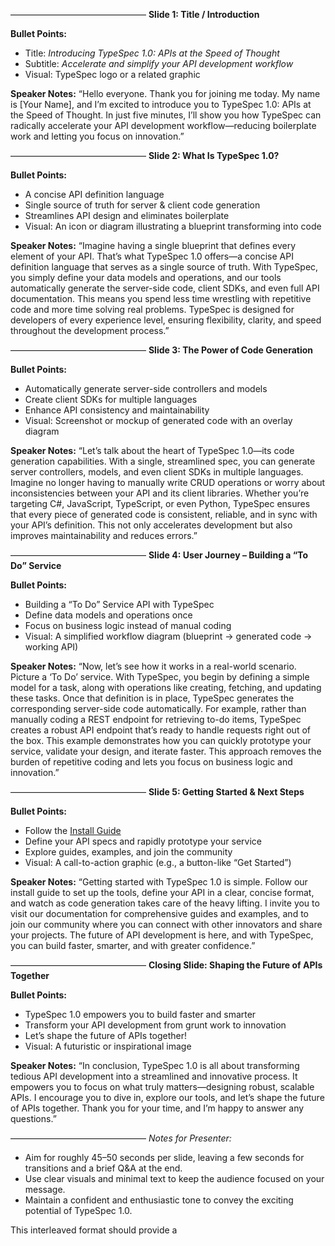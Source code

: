
–––––––––––––––––––––––––––––––
**Slide 1: Title / Introduction**

**Bullet Points:**
- Title: *Introducing TypeSpec 1.0: APIs at the Speed of Thought*
- Subtitle: *Accelerate and simplify your API development workflow*
- Visual: TypeSpec logo or a related graphic

**Speaker Notes:**
“Hello everyone. Thank you for joining me today. My name is [Your Name], and I’m excited to introduce you to TypeSpec 1.0: APIs at the Speed of Thought. In just five minutes, I’ll show you how TypeSpec can radically accelerate your API development workflow—reducing boilerplate work and letting you focus on innovation.”

–––––––––––––––––––––––––––––––
**Slide 2: What Is TypeSpec 1.0?**

**Bullet Points:**
- A concise API definition language
- Single source of truth for server & client code generation
- Streamlines API design and eliminates boilerplate
- Visual: An icon or diagram illustrating a blueprint transforming into code

**Speaker Notes:**
“Imagine having a single blueprint that defines every element of your API. That’s what TypeSpec 1.0 offers—a concise API definition language that serves as a single source of truth. With TypeSpec, you simply define your data models and operations, and our tools automatically generate the server-side code, client SDKs, and even full API documentation. This means you spend less time wrestling with repetitive code and more time solving real problems. TypeSpec is designed for developers of every experience level, ensuring flexibility, clarity, and speed throughout the development process.”

–––––––––––––––––––––––––––––––
**Slide 3: The Power of Code Generation**

**Bullet Points:**
- Automatically generate server-side controllers and models
- Create client SDKs for multiple languages
- Enhance API consistency and maintainability
- Visual: Screenshot or mockup of generated code with an overlay diagram

**Speaker Notes:**
“Let’s talk about the heart of TypeSpec 1.0—its code generation capabilities. With a single, streamlined spec, you can generate server controllers, models, and even client SDKs in multiple languages. Imagine no longer having to manually write CRUD operations or worry about inconsistencies between your API and its client libraries. Whether you’re targeting C#, JavaScript, TypeScript, or even Python, TypeSpec ensures that every piece of generated code is consistent, reliable, and in sync with your API’s definition. This not only accelerates development but also improves maintainability and reduces errors.”

–––––––––––––––––––––––––––––––
**Slide 4: User Journey – Building a “To Do” Service**

**Bullet Points:**
- Building a “To Do” Service API with TypeSpec
- Define data models and operations once
- Focus on business logic instead of manual coding
- Visual: A simplified workflow diagram (blueprint → generated code → working API)

**Speaker Notes:**
“Now, let’s see how it works in a real-world scenario. Picture a ‘To Do’ service. With TypeSpec, you begin by defining a simple model for a task, along with operations like creating, fetching, and updating these tasks. Once that definition is in place, TypeSpec generates the corresponding server-side code automatically. For example, rather than manually coding a REST endpoint for retrieving to-do items, TypeSpec creates a robust API endpoint that’s ready to handle requests right out of the box. This example demonstrates how you can quickly prototype your service, validate your design, and iterate faster. This approach removes the burden of repetitive coding and lets you focus on business logic and innovation.”

–––––––––––––––––––––––––––––––
**Slide 5: Getting Started & Next Steps**

**Bullet Points:**
- Follow the [Install Guide](https://typespec.io/docs/)
- Define your API specs and rapidly prototype your service
- Explore guides, examples, and join the community
- Visual: A call-to-action graphic (e.g., a button-like “Get Started”)

**Speaker Notes:**
“Getting started with TypeSpec 1.0 is simple. Follow our install guide to set up the tools, define your API in a clear, concise format, and watch as code generation takes care of the heavy lifting. I invite you to visit our documentation for comprehensive guides and examples, and to join our community where you can connect with other innovators and share your projects. The future of API development is here, and with TypeSpec, you can build faster, smarter, and with greater confidence.”

–––––––––––––––––––––––––––––––
**Closing Slide: Shaping the Future of APIs Together**

**Bullet Points:**
- TypeSpec 1.0 empowers you to build faster and smarter
- Transform your API development from grunt work to innovation
- Let’s shape the future of APIs together!
- Visual: A futuristic or inspirational image

**Speaker Notes:**
“In conclusion, TypeSpec 1.0 is all about transforming tedious API development into a streamlined and innovative process. It empowers you to focus on what truly matters—designing robust, scalable APIs. I encourage you to dive in, explore our tools, and let’s shape the future of APIs together. Thank you for your time, and I’m happy to answer any questions.”

–––––––––––––––––––––––––––––––
*Notes for Presenter:*  
- Aim for roughly 45–50 seconds per slide, leaving a few seconds for transitions and a brief Q&A at the end.  
- Use clear visuals and minimal text to keep the audience focused on your message.  
- Maintain a confident and enthusiastic tone to convey the exciting potential of TypeSpec 1.0.

This interleaved format should provide a 
